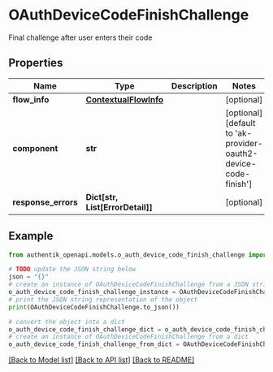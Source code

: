 # OAuthDeviceCodeFinishChallenge

Final challenge after user enters their code

## Properties

Name | Type | Description | Notes
------------ | ------------- | ------------- | -------------
**flow_info** | [**ContextualFlowInfo**](ContextualFlowInfo.md) |  | [optional] 
**component** | **str** |  | [optional] [default to 'ak-provider-oauth2-device-code-finish']
**response_errors** | **Dict[str, List[ErrorDetail]]** |  | [optional] 

## Example

```python
from authentik_openapi.models.o_auth_device_code_finish_challenge import OAuthDeviceCodeFinishChallenge

# TODO update the JSON string below
json = "{}"
# create an instance of OAuthDeviceCodeFinishChallenge from a JSON string
o_auth_device_code_finish_challenge_instance = OAuthDeviceCodeFinishChallenge.from_json(json)
# print the JSON string representation of the object
print(OAuthDeviceCodeFinishChallenge.to_json())

# convert the object into a dict
o_auth_device_code_finish_challenge_dict = o_auth_device_code_finish_challenge_instance.to_dict()
# create an instance of OAuthDeviceCodeFinishChallenge from a dict
o_auth_device_code_finish_challenge_from_dict = OAuthDeviceCodeFinishChallenge.from_dict(o_auth_device_code_finish_challenge_dict)
```
[[Back to Model list]](../README.md#documentation-for-models) [[Back to API list]](../README.md#documentation-for-api-endpoints) [[Back to README]](../README.md)



